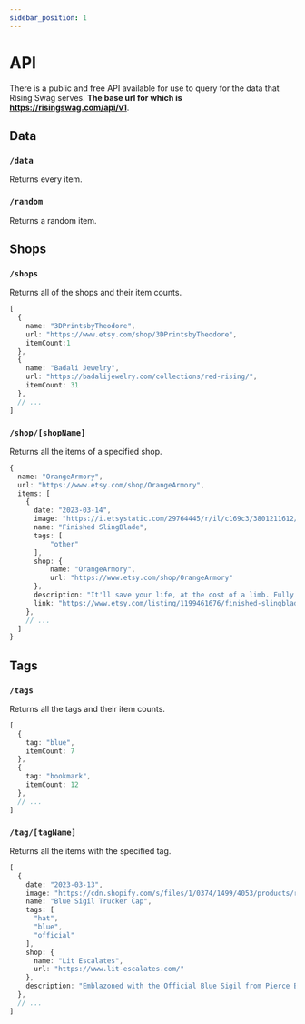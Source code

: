```yaml
---
sidebar_position: 1
---
```


# API

There is a public and free API available for use to query for the data that Rising Swag serves. **The base url for which is https://risingswag.com/api/v1**.

## Data

### `/data`

Returns every item.

### `/random`

Returns a random item.

## Shops

### `/shops`

Returns all of the shops and their item counts.

```ts
[
  {
    name: "3DPrintsbyTheodore",
    url: "https://www.etsy.com/shop/3DPrintsbyTheodore",
    itemCount:1
  },
  {
    name: "Badali Jewelry",
    url: "https://badalijewelry.com/collections/red-rising/",
    itemCount: 31
  },
  // ...
]
```

### `/shop/[shopName]`

Returns all the items of a specified shop.

```ts
{
  name: "OrangeArmory",
  url: "https://www.etsy.com/shop/OrangeArmory",
  items: [
    {
      date: "2023-03-14",
      image: "https://i.etsystatic.com/29764445/r/il/c169c3/3801211612/il_794xN.3801211612_9c1a.jpg",
      name: "Finished SlingBlade",
      tags: [
          "other"
      ],
      shop: {
          name: "OrangeArmory",
          url: "https://www.etsy.com/shop/OrangeArmory"
      },
      description: "It'll save your life, at the cost of a limb. Fully finished with acrylic paint and simulated leather on the hilt. Nearly 3 feet long, will come shipped in 2 pieces.",
      link: "https://www.etsy.com/listing/1199461676/finished-slingblade"
    },
    // ...
  ]
}
```

## Tags

### `/tags`

Returns all the tags and their item counts.

```ts
[
  {
    tag: "blue",
    itemCount: 7
  },
  {
    tag: "bookmark",
    itemCount: 12
  },
  // ...
]
```

### `/tag/[tagName]`

Returns all the items with the specified tag.

```ts
[
  {
    date: "2023-03-13",
    image: "https://cdn.shopify.com/s/files/1/0374/1499/4053/products/retro-trucker-hat-black-front-60a697ccf17f1_1024x1024.jpg",
    name: "Blue Sigil Trucker Cap",
    tags: [
      "hat",
      "blue",
      "official"
    ],
    shop: {
      name: "Lit Escalates",
      url: "https://www.lit-escalates.com/"
    },
    description: "Emblazoned with the Official Blue Sigil from Pierce Brown's Red Rising series.",
  },
  // ...
]
```
